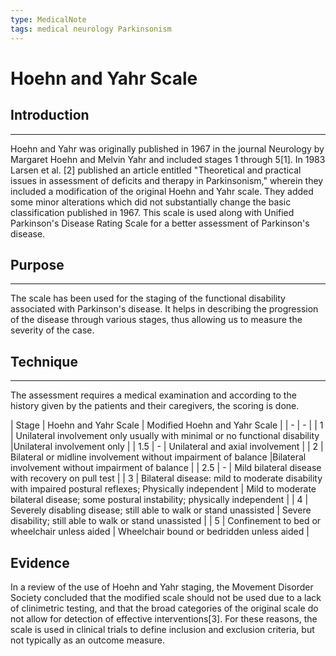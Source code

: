 ```yaml
---
type: MedicalNote
tags: medical neurology Parkinsonism
---
```


# Hoehn and Yahr Scale
## Introduction
***
Hoehn and Yahr was originally published in 1967 in the journal Neurology by Margaret Hoehn and Melvin Yahr and included stages 1 through 5[1]. In 1983 Larsen et al. [2] published an article entitled "Theoretical and practical issues in assessment of deficits and therapy in Parkinsonism," wherein they included a modification of the original Hoehn and Yahr scale. They added some minor alterations which did not substantially change the basic classification published in 1967. This scale is used along with Unified Parkinson's Disease Rating Scale for a better assessment of Parkinson's disease.

## Purpose
***
The scale has been used for the staging of the functional disability associated with Parkinson's disease. It helps in describing the progression of the disease through various stages, thus allowing us to measure the severity of the case.

## Technique
***
The assessment requires a medical examination and according to the history given by the patients and their caregivers, the scoring is done.

| Stage | Hoehn and Yahr Scale | Modified Hoehn and Yahr Scale |
| - | - |
| 1 | Unilateral involvement only usually with minimal or no functional disability |Unilateral involvement only |
| 1.5 | - | Unilateral and axial involvement |
| 2 | Bilateral or midline involvement without impairment of balance |Bilateral involvement without impairment of balance |
| 2.5 | - | Mild bilateral disease with recovery on pull test |
| 3 | Bilateral disease: mild to moderate disability with impaired postural reflexes; Physically independent | Mild to moderate bilateral disease; some postural instability; physically independent |
| 4 | Severely disabling disease; still able to walk or stand unassisted | Severe disability; still able to walk or stand unassisted |
| 5 | Confinement to bed or wheelchair unless aided | Wheelchair bound or bedridden unless aided |
 
## Evidence
In a review of the use of Hoehn and Yahr staging, the Movement Disorder Society concluded that the modified scale should not be used due to a lack of clinimetric testing, and that the broad categories of the original scale do not allow for detection of effective interventions[3]. For these reasons, the scale is used in clinical trials to define inclusion and exclusion criteria, but not typically as an outcome measure.
